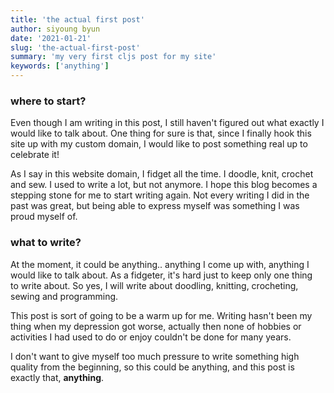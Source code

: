```yaml
---
title: 'the actual first post'
author: siyoung byun
date: '2021-01-21'
slug: 'the-actual-first-post'
summary: 'my very first cljs post for my site'
keywords: ['anything']
---
```


### where to start?

Even though I am writing in this post, I still haven't figured out 
what exactly I would like to talk about. One thing for sure is that, 
since I finally hook this site up with my custom domain, I would like 
to post something real up to celebrate it!

As I say in this website domain, I fidget all the time. I doodle, knit, 
crochet and sew. I used to write a lot, but not anymore. I hope this blog
becomes a stepping stone for me to start writing again. Not every writing I
did in the past was great, but being able to express myself was something 
I was proud myself of. 

### what to write?

At the moment, it could be anything.. anything I come up with, anything 
I would like to talk about. As a fidgeter, it's hard just to keep only one thing  
to write about. So yes, I will write about doodling, knitting, crocheting, 
sewing and programming. 

This post is sort of going to be a warm up for me. Writing hasn't 
been my thing when my depression got worse, actually then none of hobbies 
or activities I had used to do or enjoy couldn't be done for many years.

I don't want to give myself too much pressure to write something high quality
from the beginning, so this could be anything, and this post is exactly that, 
**anything**.


